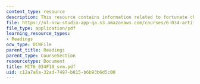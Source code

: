 ```yaml
---
content_type: resource
description: This resource contains information related to fortunate choices.
file: https://ol-ocw-studio-app-qa.s3.amazonaws.com/courses/6-034-artificial-intelligence-fall-2010/c12a7a6a32ad7497b815b6b93b6d5c00_MIT6_034F10_svm.pdf
file_type: application/pdf
learning_resource_types:
- Readings
ocw_type: OCWFile
parent_title: Readings
parent_type: CourseSection
resourcetype: Document
title: MIT6_034F10_svm.pdf
uid: c12a7a6a-32ad-7497-b815-b6b93b6d5c00
---
```

